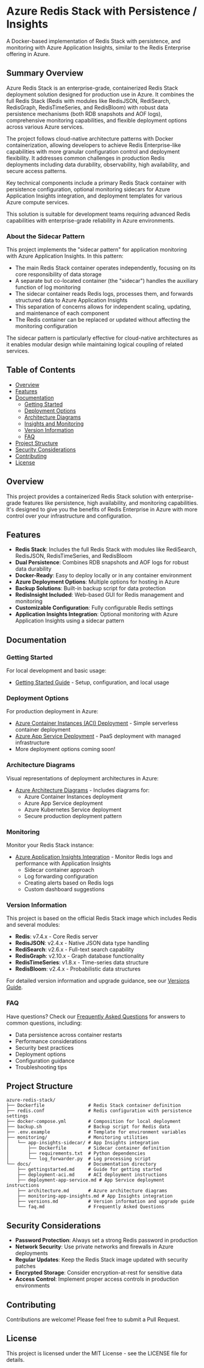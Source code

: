 # Azure Redis Stack with Persistence / Insights

A Docker-based implementation of Redis Stack with persistence, and monitoring with Azure Application Insights, similar to the Redis Enterprise offering in Azure.

## Summary Overview

Azure Redis Stack is an enterprise-grade, containerized Redis Stack deployment solution designed for production use in Azure. It combines the full Redis Stack (Redis with modules like RedisJSON, RediSearch, RedisGraph, RedisTimeSeries, and RedisBloom) with robust data persistence mechanisms (both RDB snapshots and AOF logs), comprehensive monitoring capabilities, and flexible deployment options across various Azure services.

The project follows cloud-native architecture patterns with Docker containerization, allowing developers to achieve Redis Enterprise-like capabilities with more granular configuration control and deployment flexibility. It addresses common challenges in production Redis deployments including data durability, observability, high availability, and secure access patterns.

Key technical components include a primary Redis Stack container with persistence configuration, optional monitoring sidecars for Azure Application Insights integration, and deployment templates for various Azure compute services.

This solution is suitable for development teams requiring advanced Redis capabilities with enterprise-grade reliability in Azure environments.

### About the Sidecar Pattern

This project implements the "sidecar pattern" for application monitoring with Azure Application Insights. In this pattern:

- The main Redis Stack container operates independently, focusing on its core responsibility of data storage
- A separate but co-located container (the "sidecar") handles the auxiliary function of log monitoring
- The sidecar container reads Redis logs, processes them, and forwards structured data to Azure Application Insights
- This separation of concerns allows for independent scaling, updating, and maintenance of each component
- The Redis container can be replaced or updated without affecting the monitoring configuration

The sidecar pattern is particularly effective for cloud-native architectures as it enables modular design while maintaining logical coupling of related services.

## Table of Contents

- [Overview](#overview)
- [Features](#features)
- [Documentation](#documentation)
  - [Getting Started](#getting-started)
  - [Deployment Options](#deployment-options)
  - [Architecture Diagrams](#architecture-diagrams)
  - [Insights and Monitoring](#monitoring)
  - [Version Information](#version-information)
  - [FAQ](#faq)
- [Project Structure](#project-structure)
- [Security Considerations](#security-considerations)
- [Contributing](#contributing)
- [License](#license)

## Overview

This project provides a containerized Redis Stack solution with enterprise-grade features like persistence, high availability, and monitoring capabilities. It's designed to give you the benefits of Redis Enterprise in Azure with more control over your infrastructure and configuration.

## Features

- **Redis Stack**: Includes the full Redis Stack with modules like RediSearch, RedisJSON, RedisTimeSeries, and RedisBloom
- **Dual Persistence**: Combines RDB snapshots and AOF logs for robust data durability
- **Docker-Ready**: Easy to deploy locally or in any container environment
- **Azure Deployment Options**: Multiple options for hosting in Azure
- **Backup Solutions**: Built-in backup script for data protection
- **RedisInsight Included**: Web-based GUI for Redis management and monitoring
- **Customizable Configuration**: Fully configurable Redis settings
- **Application Insights Integration**: Optional monitoring with Azure Application Insights using a sidecar pattern

## Documentation

### Getting Started

For local development and basic usage:

- [Getting Started Guide](docs/gettingstarted.md) - Setup, configuration, and local usage

### Deployment Options

For production deployment in Azure:

- [Azure Container Instances (ACI) Deployment](docs/deployment-aci.md) - Simple serverless container deployment
- [Azure App Service Deployment](docs/deployment-app-service.md) - PaaS deployment with managed infrastructure
- More deployment options coming soon!

### Architecture Diagrams

Visual representations of deployment architectures in Azure:

- [Azure Architecture Diagrams](docs/architecture.md) - Includes diagrams for:
  - Azure Container Instances deployment
  - Azure App Service deployment
  - Azure Kubernetes Service deployment
  - Secure production deployment pattern

### Monitoring

Monitor your Redis Stack instance:

- [Azure Application Insights Integration](docs/monitoring-app-insights.md) - Monitor Redis logs and performance with Application Insights
  - Sidecar container approach
  - Log forwarding configuration
  - Creating alerts based on Redis logs
  - Custom dashboard suggestions

### Version Information

This project is based on the official Redis Stack image which includes Redis and several modules:

- **Redis**: v7.4.x - Core Redis server
- **RedisJSON**: v2.4.x - Native JSON data type handling
- **RediSearch**: v2.6.x - Full-text search capability
- **RedisGraph**: v2.10.x - Graph database functionality
- **RedisTimeSeries**: v1.8.x - Time-series data structure
- **RedisBloom**: v2.4.x - Probabilistic data structures

For detailed version information and upgrade guidance, see our [Versions Guide](docs/versions.md).

### FAQ

Have questions? Check our [Frequently Asked Questions](docs/faq.md) for answers to common questions, including:

- Data persistence across container restarts
- Performance considerations
- Security best practices
- Deployment options
- Configuration guidance
- Troubleshooting tips

## Project Structure

```
azure-redis-stack/
├── Dockerfile                # Redis Stack container definition
├── redis.conf                # Redis configuration with persistence settings
├── docker-compose.yml        # Composition for local deployment
├── backup.sh                 # Backup script for Redis data
├── .env.example              # Template for environment variables
├── monitoring/               # Monitoring utilities
│   └── app-insights-sidecar/ # App Insights integration
│       ├── Dockerfile        # Sidecar container definition
│       ├── requirements.txt  # Python dependencies
│       └── log_forwarder.py  # Log processing script
└── docs/                     # Documentation directory
    ├── gettingstarted.md     # Guide for getting started
    ├── deployment-aci.md     # ACI deployment instructions
    ├── deployment-app-service.md # App Service deployment instructions
    ├── architecture.md       # Azure architecture diagrams
    ├── monitoring-app-insights.md # App Insights integration
    ├── versions.md           # Version information and upgrade guide
    └── faq.md                # Frequently Asked Questions
```

## Security Considerations

- **Password Protection**: Always set a strong Redis password in production
- **Network Security**: Use private networks and firewalls in Azure deployments
- **Regular Updates**: Keep the Redis Stack image updated with security patches
- **Encrypted Storage**: Consider encryption-at-rest for sensitive data
- **Access Control**: Implement proper access controls in production environments

## Contributing

Contributions are welcome! Please feel free to submit a Pull Request.

## License

This project is licensed under the MIT License - see the LICENSE file for details.
